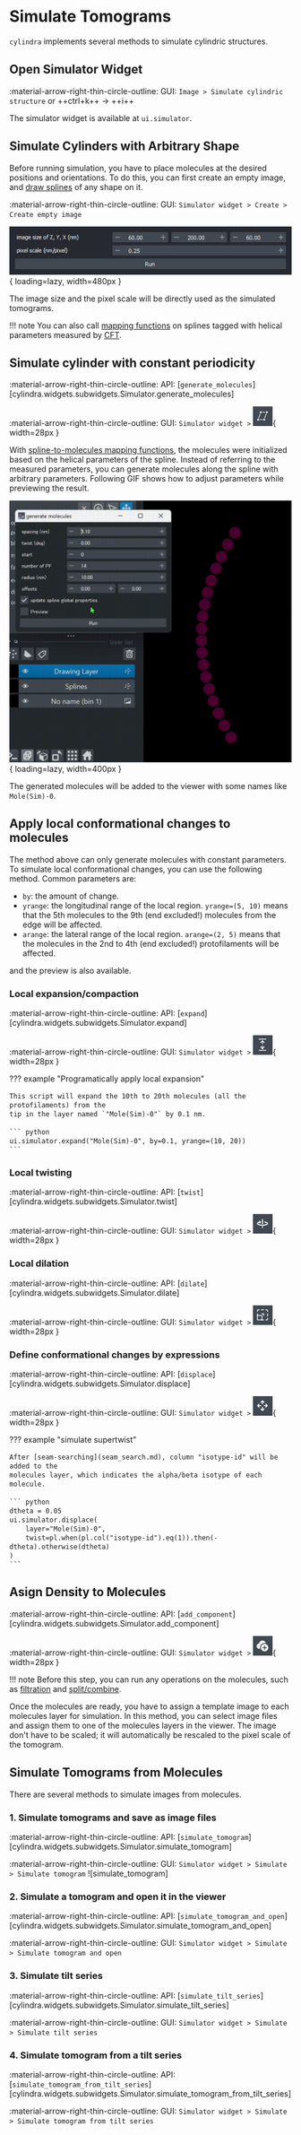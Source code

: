 # Simulate Tomograms

`cylindra` implements several methods to simulate cylindric structures.

## Open Simulator Widget

:material-arrow-right-thin-circle-outline: GUI: `Image > Simulate cylindric structure` or ++ctrl+k++ &rarr; ++i++

The simulator widget is available at `ui.simulator`.

## Simulate Cylinders with Arbitrary Shape

Before running simulation, you have to place molecules at the desired positions and
orientations. To do this, you can first create an empty image, and [draw splines](fit_splines.md#draw-splines) of any shape on it.

:material-arrow-right-thin-circle-outline: GUI: `Simulator widget > Create > Create empty image`

![create_empty_image](images/create_empty_image.png){ loading=lazy, width=480px }

The image size and the pixel scale will be directly used as the simulated tomograms.

!!! note
    You can also call [mapping functions](molecules/spline_to_molecules.md) on splines
    tagged with helical parameters measured by [CFT](lattice_params.md).

## Simulate cylinder with constant periodicity

:material-arrow-right-thin-circle-outline: API: [`generate_molecules`][cylindra.widgets.subwidgets.Simulator.generate_molecules]

:material-arrow-right-thin-circle-outline: GUI: `Simulator widget >` ![](images/toolbutton_generate_molecules.png){ width=28px }

With [spline-to-molecules mapping functions](molecules/spline_to_molecules.md), the
molecules were initialized based on the helical parameters of the spline. Instead of
referring to the measured parameters, you can generate molecules along the spline with
arbitrary parameters. Following GIF shows how to adjust parameters while previewing the
result.

![generate_molecules](images/generate_molecules.gif){ loading=lazy, width=400px }

The generated molecules will be added to the viewer with some names like `Mole(Sim)-0`.

## Apply local conformational changes to molecules

The method above can only generate molecules with constant parameters. To simulate
local conformational changes, you can use the following method. Common parameters are:

- `by`: the amount of change.
- `yrange`: the longitudinal range of the local region. `yrange=(5, 10)` means that the
  5th molecules to the 9th (end excluded!) molecules from the edge will be affected.
- `arange`: the lateral range of the local region. `arange=(2, 5)` means that the
  molecules in the 2nd to 4th (end excluded!) protofilaments will be affected.

and the preview is also available.

### Local expansion/compaction

:material-arrow-right-thin-circle-outline: API: [`expand`][cylindra.widgets.subwidgets.Simulator.expand]

:material-arrow-right-thin-circle-outline: GUI: `Simulator widget >` ![expand](images/toolbutton_expand.png){ width=28px }

??? example "Programatically apply local expansion"

    This script will expand the 10th to 20th molecules (all the protofilaments) from the
    tip in the layer named `"Mole(Sim)-0"` by 0.1 nm.

    ``` python
    ui.simulator.expand("Mole(Sim)-0", by=0.1, yrange=(10, 20))
    ```

### Local twisting

:material-arrow-right-thin-circle-outline: API: [`twist`][cylindra.widgets.subwidgets.Simulator.twist]

:material-arrow-right-thin-circle-outline: GUI: `Simulator widget >` ![twist](images/toolbutton_twist.png){ width=28px }

### Local dilation

:material-arrow-right-thin-circle-outline: API: [`dilate`][cylindra.widgets.subwidgets.Simulator.dilate]

:material-arrow-right-thin-circle-outline: GUI: `Simulator widget >` ![dilate](images/toolbutton_dilate.png){ width=28px }

### Define conformational changes by expressions

:material-arrow-right-thin-circle-outline: API: [`displace`][cylindra.widgets.subwidgets.Simulator.displace]

:material-arrow-right-thin-circle-outline: GUI: `Simulator widget >` ![displace](images/toolbutton_displace.png){ width=28px }

??? example "simulate supertwist"

    After [seam-searching](seam_search.md), column "isotype-id" will be added to the
    molecules layer, which indicates the alpha/beta isotype of each molecule.

    ``` python
    dtheta = 0.05
    ui.simulator.displace(
        layer="Mole(Sim)-0",
        twist=pl.when(pl.col("isotype-id").eq(1)).then(-dtheta).otherwise(dtheta)
    )
    ```

## Asign Density to Molecules

:material-arrow-right-thin-circle-outline: API: [`add_component`][cylindra.widgets.subwidgets.Simulator.add_component]

:material-arrow-right-thin-circle-outline: GUI: `Simulator widget >` ![add_component](images/toolbutton_add_component.png){ width=28px }

!!! note
    Before this step, you can run any operations on the molecules, such as [filtration](molecules/filter_molecules.md) and [split/combine](molecules/split_and_combine.md).

Once the molecules are ready, you have to assign a template image to each molecules
layer for simulation. In this method, you can select image files and assign them to one
of the molecules layers in the viewer. The image don't have to be scaled; it will
automatically be rescaled to the pixel scale of the tomogram.

## Simulate Tomograms from Molecules

There are several methods to simulate images from molecules.

### 1. Simulate tomograms and save as image files

:material-arrow-right-thin-circle-outline: API: [`simulate_tomogram`][cylindra.widgets.subwidgets.Simulator.simulate_tomogram]

:material-arrow-right-thin-circle-outline: GUI: `Simulator widget > Simulate > Simulate tomogram` ![simulate_tomogram]


### 2. Simulate a tomogram and open it in the viewer

:material-arrow-right-thin-circle-outline: API: [`simulate_tomogram_and_open`][cylindra.widgets.subwidgets.Simulator.simulate_tomogram_and_open]

:material-arrow-right-thin-circle-outline: GUI: `Simulator widget > Simulate > Simulate tomogram and open`

### 3. Simulate tilt series

:material-arrow-right-thin-circle-outline: API: [`simulate_tilt_series`][cylindra.widgets.subwidgets.Simulator.simulate_tilt_series]

:material-arrow-right-thin-circle-outline: GUI: `Simulator widget > Simulate > Simulate tilt series`

### 4. Simulate tomogram from a tilt series

:material-arrow-right-thin-circle-outline: API: [`simulate_tomogram_from_tilt_series`][cylindra.widgets.subwidgets.Simulator.simulate_tomogram_from_tilt_series]

:material-arrow-right-thin-circle-outline: GUI: `Simulator widget > Simulate > Simulate tomogram from tilt series`
